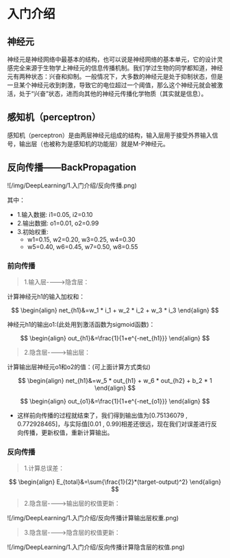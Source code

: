 # 入门介绍
<script type="text/javascript" src="http://cdn.mathjax.org/mathjax/latest/MathJax.js?config=default"></script>

## 神经元

神经元是神经网络中最基本的结构，也可以说是神经网络的基本单元，它的设计灵感完全来源于生物学上神经元的信息传播机制。我们学过生物的同学都知道，神经元有两种状态：兴奋和抑制。一般情况下，大多数的神经元是处于抑制状态，但是一旦某个神经元收到刺激，导致它的电位超过一个阈值，那么这个神经元就会被激活，处于“兴奋”状态，进而向其他的神经元传播化学物质（其实就是信息）。

## 感知机（perceptron）

感知机（perceptron）是由两层神经元组成的结构，输入层用于接受外界输入信号，输出层（也被称为是感知机的功能层）就是M-P神经元。

## 反向传播——BackPropagation

![/img/DeepLearning/1.入门介绍/反向传播.png)

其中：
* 1.输入数据: i1=0.05, i2=0.10
* 2.输出数据: o1=0.01, o2=0.99
* 3.初始权重:  
    * w1=0.15, w2=0.20, w3=0.25, w4=0.30
    * w5=0.40, w6=0.45, w7=0.50, w8=0.55

### 前向传播

> 1.输入层---->隐含层：

计算神经元h1的输入加权和：

$$
\begin{align}
net_{h1}&=w_1 * i_1 + w_2 * i_2 + w_3 * i_3
\end{align}
$$

神经元h1的输出o1:(此处用到激活函数为sigmoid函数)：

$$
\begin{align}
out_{h1}&=\frac{1}{1+e^{-net_{h1}}}
\end{align}
$$

> 2.隐含层---->输出层：

计算输出层神经元o1和o2的值：(可上面计算方式类似)

$$
\begin{align}
net_{h1}&=w_5 * out_{h1} + w_6 * out_{h2} + b_2 * 1
\end{align}
$$

$$
\begin{align}
out_{o1}&=\frac{1}{1+e^{-net_{o1}}}
\end{align}
$$

* 这样前向传播的过程就结束了，我们得到输出值为[0.75136079 , 0.772928465]，与实际值[0.01 , 0.99]相差还很远，现在我们对误差进行反向传播，更新权值，重新计算输出。

### 反向传播

> 1.计算总误差：

$$
\begin{align}
E_{total}&=\sum{\frac{1}{2}*(target-output)^2}
\end{align}
$$

> 2.隐含层---->输出层的权值更新：

![/img/DeepLearning/1.入门介绍/反向传播计算输出层权重.png)



> 3.隐含层---->隐含层的权值更新：

![/img/DeepLearning/1.入门介绍/反向传播计算隐含层的权值.png)

